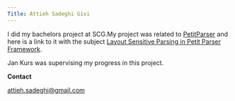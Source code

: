```yaml
---
Title: Attieh Sadeghi Givi
---
```


I did my bachelors project at SCG.My project was related to [PetitParser](http://scg.unibe.ch/research/helvetia/petitparser) and here is a link to it with the subject [Layout Sensitive Parsing in Petit Parser Framework](http://scg.unibe.ch/archive/projects/Sade13a.pdf).

Jan Kurs was supervising my progress in this project.

**Contact**

<a href="mailto:attieh.sadeghi@gmail.com">attieh.sadeghi@gmail.com</a>

